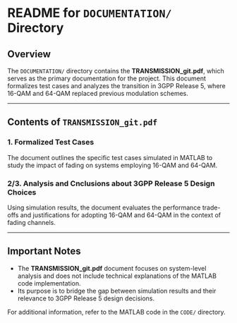 # README for `DOCUMENTATION/` Directory

## Overview  
The `DOCUMENTATION/` directory contains the **TRANSMISSION_git.pdf**, which serves as the primary documentation for the project. This document formalizes test cases and analyzes the transition in 3GPP Release 5, where 16-QAM and 64-QAM replaced previous modulation schemes.

---

## Contents of `TRANSMISSION_git.pdf`  

### 1. Formalized Test Cases  
The document outlines the specific test cases simulated in MATLAB to study the impact of fading on systems employing 16-QAM and 64-QAM.

### 2/3. Analysis and Cnclusions about 3GPP Release 5 Design Choices  
Using simulation results, the document evaluates the performance trade-offs and justifications for adopting 16-QAM and 64-QAM in the context of fading channels.

---

## Important Notes  
- The **TRANSMISSION_git.pdf** document focuses on system-level analysis and does not include technical explanations of the MATLAB code implementation.  
- Its purpose is to bridge the gap between simulation results and their relevance to 3GPP Release 5 design decisions.  

For additional information, refer to the MATLAB code in the `CODE/` directory.

